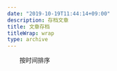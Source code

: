 ```yaml
---
date: "2019-10-19T11:44:14+09:00"
description: 存档文章
title: 文章存档
titleWrap: wrap
type: archive
---
```


  按时间排序